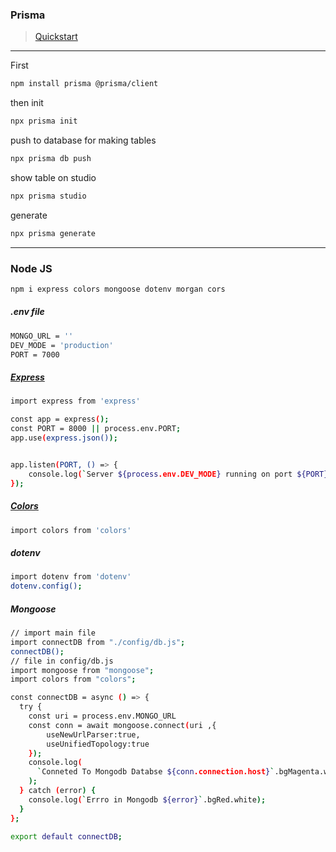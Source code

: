 ### Prisma 
> [Quickstart](https://vercel.com/guides/nextjs-prisma-postgres) <br /> 

***

First
```bash
npm install prisma @prisma/client
```
then init
```bash
npx prisma init
```

push to database for making tables
```bash
npx prisma db push
```

show table on studio
```bash
npx prisma studio
```

generate
```bash
npx prisma generate
```

***



### Node JS

```bash
npm i express colors mongoose dotenv morgan cors
```
##### .env file
```bash
MONGO_URL = ''
DEV_MODE = 'production'
PORT = 7000
```

##### [Express](http://expressjs.com/)

```bash
import express from 'express'

const app = express();
const PORT = 8000 || process.env.PORT;
app.use(express.json());


app.listen(PORT, () => {
    console.log(`Server ${process.env.DEV_MODE} running on port ${PORT}`.bgCyan.white);
});
```

##### [Colors](https://www.npmjs.com/package/colors)

```bash
import colors from 'colors'
```

##### dotenv 

```bash
import dotenv from 'dotenv'
dotenv.config();
```

##### Mongoose

```bash
// import main file
import connectDB from "./config/db.js";
connectDB();
// file in config/db.js
import mongoose from "mongoose";
import colors from "colors";

const connectDB = async () => {
  try {
    const uri = process.env.MONGO_URL
    const conn = await mongoose.connect(uri ,{
        useNewUrlParser:true,
        useUnifiedTopology:true
    });
    console.log(
      `Conneted To Mongodb Databse ${conn.connection.host}`.bgMagenta.white
    );
  } catch (error) {
    console.log(`Errro in Mongodb ${error}`.bgRed.white);
  }
};

export default connectDB;

```

